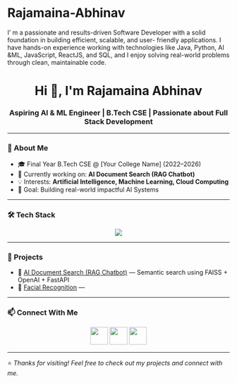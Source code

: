 # Rajamaina-Abhinav
I’ m a passionate and results-driven Software Developer with a solid foundation in building efficient, scalable, and user- friendly applications. I have hands-on experience working with technologies like Java, Python, AI &amp;ML, JavaScript, ReactJS, and SQL, and I enjoy solving real-world problems through clean, maintainable code. 


<h1 align="center">Hi 👋, I'm Rajamaina Abhinav</h1>
<h3 align="center">Aspiring AI & ML Engineer | B.Tech CSE | Passionate about Full Stack Development</h3>

---

### 🌟 About Me
- 🎓 Final Year B.Tech CSE @ [Your College Name] (2022–2026)
- 🤖 Currently working on: **AI Document Search (RAG Chatbot)**
- 💡 Interests: **Artificial Intelligence, Machine Learning, Cloud Computing**
- 🚀 Goal: Building real-world impactful AI Systems

---

### 🛠️ Tech Stack
<p align="center">
  <img src="https://skillicons.dev/icons?i=python,java,js,html,css,react,nodejs,express,bootstrap,git,aws,mysql" />
</p>

---

### 📘 Projects
- 🧭 [AI Document Search (RAG Chatbot)](https://github.com/RajamainaAbhinav/ai-document-search) — Semantic search using FAISS + OpenAI + FastAPI  
- 🚗 [Facial Recognition](https://github.com/RajamainaAbhinav/ai-facial-recognition) —   

---

### 📫 Connect With Me
<p align="center">
  <a href="https://linkedin.com/in/rajamaina-abhinav" target="blank"><img src="https://skillicons.dev/icons?i=linkedin" height="40" /></a>
  <a href="mailto:youremail@gmail.com"><img src="https://skillicons.dev/icons?i=gmail" height="40" /></a>
  <a href="https://github.com/RajamainaAbhinav"><img src="https://skillicons.dev/icons?i=github" height="40" /></a>
</p>

---
⭐️ *Thanks for visiting! Feel free to check out my projects and connect with me.*

